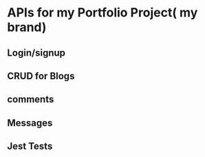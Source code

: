 # APIs for my Portfolio Project( my brand)
## Login/signup
## CRUD for Blogs
## comments
## Messages
## Jest Tests

